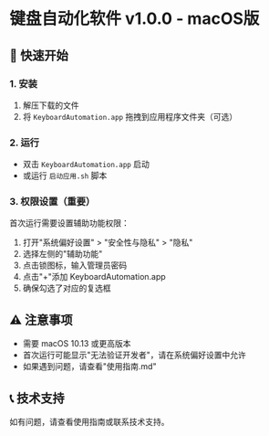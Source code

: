 # 键盘自动化软件 v1.0.0 - macOS版

## 🚀 快速开始

### 1. 安装
1. 解压下载的文件
2. 将 `KeyboardAutomation.app` 拖拽到应用程序文件夹（可选）

### 2. 运行
- 双击 `KeyboardAutomation.app` 启动
- 或运行 `启动应用.sh` 脚本

### 3. 权限设置（重要）
首次运行需要设置辅助功能权限：

1. 打开"系统偏好设置" > "安全性与隐私" > "隐私"
2. 选择左侧的"辅助功能"
3. 点击锁图标，输入管理员密码
4. 点击"+"添加 KeyboardAutomation.app
5. 确保勾选了对应的复选框

## ⚠️ 注意事项
- 需要 macOS 10.13 或更高版本
- 首次运行可能显示"无法验证开发者"，请在系统偏好设置中允许
- 如果遇到问题，请查看"使用指南.md"

## 📞 技术支持
如有问题，请查看使用指南或联系技术支持。
